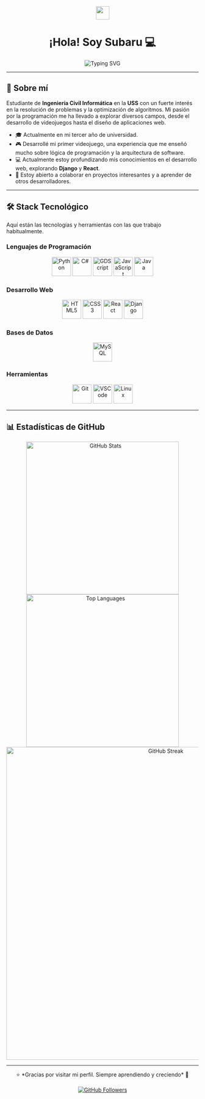 <div align="center">
  <img src="https://media.giphy.com/media/hvRJCLFzcasrR4ia7z/giphy.gif" width="35">
  <h1>¡Hola! Soy Subaru 💻</h1>
</div>

<div align="center">
  <img src="https://readme-typing-svg.herokuapp.com?font=Fira+Code&pause=1000&color=25C8BE&size=28&center=true&vCenter=true&width=700&height=120&lines=Estudiante+de+Ingeniería+Civil+Informática;Apasionado+por+la+programación+y+los+videojuegos;Interesado+en+algoritmos+y+optimización;Siempre+aprendiendo+nuevas+tecnologías" alt="Typing SVG">
</div>

---

## 🚀 Sobre mí

Estudiante de **Ingeniería Civil Informática** en la **USS** con un fuerte interés en la resolución de problemas y la optimización de algoritmos. Mi pasión por la programación me ha llevado a explorar diversos campos, desde el desarrollo de videojuegos hasta el diseño de aplicaciones web.

- 🎓 Actualmente en mi tercer año de universidad.
- 🎮 Desarrollé mi primer videojuego, una experiencia que me enseñó mucho sobre lógica de programación y la arquitectura de software.
- 💻 Actualmente estoy profundizando mis conocimientos en el desarrollo web, explorando **Django** y **React**.
- 🤝 Estoy abierto a colaborar en proyectos interesantes y a aprender de otros desarrolladores.

---

## 🛠️ Stack Tecnológico

Aquí están las tecnologías y herramientas con las que trabajo habitualmente.

### Lenguajes de Programación
<p align="center">
  <img src="https://img.shields.io/badge/Python-3776AB?style=for-the-badge&logo=python&logoColor=white" alt="Python" height="50">
  <img src="https://img.shields.io/badge/C%23-239120?style=for-the-badge&logo=c-sharp&logoColor=white" alt="C#" height="50">
  <img src="https://img.shields.io/badge/GDScript-478CBF?style=for-the-badge&logo=godot-engine&logoColor=white" alt="GDScript" height="50">
  <img src="https://img.shields.io/badge/JavaScript-F7DF1E?style=for-the-badge&logo=javascript&logoColor=black" alt="JavaScript" height="50">
  <img src="https://img.shields.io/badge/Java-007396?style=for-the-badge&logo=java&logoColor=white" alt="Java" height="50">
</p>

### Desarrollo Web
<p align="center">
  <img src="https://img.shields.io/badge/HTML5-E34F26?style=for-the-badge&logo=html5&logoColor=white" alt="HTML5" height="50">
  <img src="https://img.shields.io/badge/CSS3-1572B6?style=for-the-badge&logo=css3&logoColor=white" alt="CSS3" height="50">
  <img src="https://img.shields.io/badge/React-61DAFB?style=for-the-badge&logo=react&logoColor=black" alt="React" height="50">
  <img src="https://img.shields.io/badge/Django-092E20?style=for-the-badge&logo=django&logoColor=white" alt="Django" height="50">
</p>

### Bases de Datos
<p align="center">
  <img src="https://img.shields.io/badge/MySQL-4479A1?style=for-the-badge&logo=mysql&logoColor=white" alt="MySQL" height="50">
</p>

### Herramientas
<p align="center">
  <img src="https://img.shields.io/badge/Git-F05033?style=for-the-badge&logo=git&logoColor=white" alt="Git" height="50">
  <img src="https://img.shields.io/badge/VSCode-007ACC?style=for-the-badge&logo=visual-studio-code&logoColor=white" alt="VSCode" height="50">
  <img src="https://img.shields.io/badge/Linux-FCC624?style=for-the-badge&logo=linux&logoColor=black" alt="Linux" height="50">
</p>

---

## 📊 Estadísticas de GitHub

<div align="center">
  <img src="https://github-readme-stats.vercel.app/api?username=SubaruDev0&show_icons=true&theme=tokyonight&hide_border=true&count_private=true" alt="GitHub Stats" width="400px">
  <img src="https://github-readme-stats.vercel.app/api/top-langs/?username=SubaruDev0&layout=compact&theme=tokyonight&hide_border=true" alt="Top Languages" width="400px">
  <img src="https://github-readme-streak-stats.herokuapp.com/?user=SubaruDev0&theme=tokyonight&hide_border=true" alt="GitHub Streak" width="820px">
</div>

---

<div align="center">
  ⭐ *Gracias por visitar mi perfil. Siempre aprendiendo y creciendo* 🚀
</div>

<br>

<div align="center">
  <a href="https://github.com/SubaruDev0">
    <img src="https://img.shields.io/github/followers/SubaruDev0?label=Follow&style=social" alt="GitHub Followers">
  </a>
</div>
